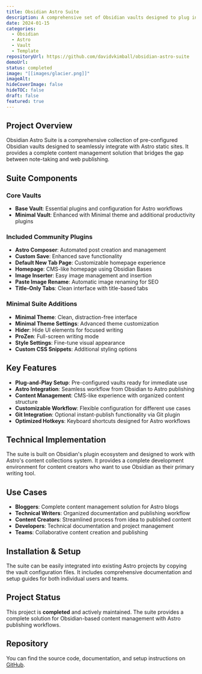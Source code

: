 ```yaml
---
title: Obsidian Astro Suite
description: A comprehensive set of Obsidian vaults designed to plug into your Astro website for seamless writing and publishing workflows.
date: 2024-01-15
categories:
  - Obsidian
  - Astro
  - Vault
  - Template
repositoryUrl: https://github.com/davidvkimball/obsidian-astro-suite
demoUrl:
status: completed
image: "[[images/glacier.png]]"
imageAlt:
hideCoverImage: false
hideTOC: false
draft: false
featured: true
---
```

## Project Overview

Obsidian Astro Suite is a comprehensive collection of pre-configured Obsidian vaults designed to seamlessly integrate with Astro static sites. It provides a complete content management solution that bridges the gap between note-taking and web publishing.

## Suite Components

### Core Vaults
- **Base Vault**: Essential plugins and configuration for Astro workflows
- **Minimal Vault**: Enhanced with Minimal theme and additional productivity plugins

### Included Community Plugins
- **Astro Composer**: Automated post creation and management
- **Custom Save**: Enhanced save functionality
- **Default New Tab Page**: Customizable homepage experience
- **Homepage**: CMS-like homepage using Obsidian Bases
- **Image Inserter**: Easy image management and insertion
- **Paste Image Rename**: Automatic image renaming for SEO
- **Title-Only Tabs**: Clean interface with title-based tabs

### Minimal Suite Additions
- **Minimal Theme**: Clean, distraction-free interface
- **Minimal Theme Settings**: Advanced theme customization
- **Hider**: Hide UI elements for focused writing
- **ProZen**: Full-screen writing mode
- **Style Settings**: Fine-tune visual appearance
- **Custom CSS Snippets**: Additional styling options

## Key Features

- **Plug-and-Play Setup**: Pre-configured vaults ready for immediate use
- **Astro Integration**: Seamless workflow from Obsidian to Astro publishing
- **Content Management**: CMS-like experience with organized content structure
- **Customizable Workflow**: Flexible configuration for different use cases
- **Git Integration**: Optional instant-publish functionality via Git plugin
- **Optimized Hotkeys**: Keyboard shortcuts designed for Astro workflows

## Technical Implementation

The suite is built on Obsidian's plugin ecosystem and designed to work with Astro's content collections system. It provides a complete development environment for content creators who want to use Obsidian as their primary writing tool.

## Use Cases

- **Bloggers**: Complete content management solution for Astro blogs
- **Technical Writers**: Organized documentation and publishing workflow
- **Content Creators**: Streamlined process from idea to published content
- **Developers**: Technical documentation and project management
- **Teams**: Collaborative content creation and publishing

## Installation & Setup

The suite can be easily integrated into existing Astro projects by copying the vault configuration files. It includes comprehensive documentation and setup guides for both individual users and teams.

## Project Status

This project is **completed** and actively maintained. The suite provides a complete solution for Obsidian-based content management with Astro publishing workflows.

## Repository

You can find the source code, documentation, and setup instructions on [GitHub](https://github.com/davidvkimball/obsidian-astro-suite).
